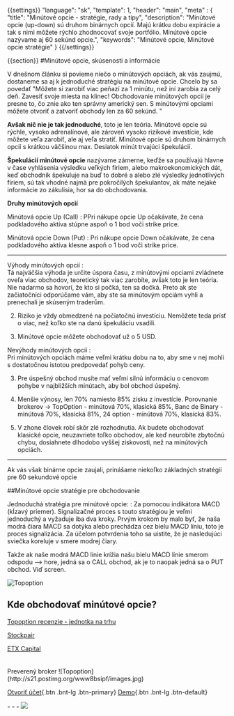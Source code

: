 {{settings}}
  "language": "sk",
  "template": 1,
  "header": "main",
  "meta" : {
    "title": "Minútové opcie - stratégie, rady a tipy",
    "description": "Minútové opcie (up-down) sú druhom binárnych opcií. Majú krátku dobu expirácie a tak s nimi môžete rýchlo zhodnocovať svoje portfólio. Minútové opcie nazývame aj 60 sekúnd opcie.",
    "keywords": "Minútové opcie, Minútové opcie stratégie"
  }
{{/settings}}

<div class="row">
<div class="col-md-9" role="main" markdown="1">

{{section}}
#Minútové opcie, skúsenosti a informácie

V dnešnom článku si povieme niečo o minútových opciách, ak vás zaujmú, dostaneme sa aj k jednoduché stratégiu na minútové opcie. Chcelo by sa povedať "Môžete si zarobiť viac peňazí za 1 minútu, než iní zarobia za celý deň. Zavesiť svoje miesta na klinec! Obchodovanie minútových opcií je presne to, čo znie ako ten správny americký sen. S minútovými opciami môžete otvoriť a zatvoriť obchody len za 60 sekúnd. "

**Avšak nič nie je tak jednoduché**, toto je len teória. Minútové opcie sú rýchle, vysoko adrenalínové, ale zároveň vysoko rizikové investície, kde môžete veľa zarobiť, ale aj veľa stratiť. Minútové opcie sú druhom binárnych opcií s krátkou väčšinou max. Desiatok minút trvajúci špekulácií. 

**Špekulácií minútové opcie** nazývame zámerne, keďže sa používajú hlavne v čase vyhlásenia výsledku veľkých firiem, alebo makroekonomických dát, keď obchodník špekuluje na buď to dobré a alebo zlé výsledky jednotlivých firiem, sú tak vhodné najmä pre pokročilých špekulantov, ak máte nejaké informácie zo zákulisia, hor sa do obchodovania.

**Druhy minútových opcií**

Minútová opcie Up (Call)
:  PPri nákupe opcie Up očakávate, že cena podkladového aktíva stúpne aspoň o 1 bod voči strike price.

Minútová opcie Down (Put)
:  Pri nákupe opcie Down očakávate, že cena podkladového aktíva klesne aspoň o 1 bod voči strike price.

- - -

Výhody minútových opcií
:   
Tá najväčšia výhoda je určite úspora času, z minútovými opciami zvládnete oveľa viac obchodov, teoretický tak viac zarobíte, avšak toto je len teória. Nie nadarmo sa hovorí, že kto si počká, ten sa dočká. Preto ak ste začiatočníci odporúčame vám, aby ste sa minútovým opciám vyhli a prenechali je skúseným traderům.

2. Riziko je vždy obmedzené na počiatočnú investíciu. Nemôžete teda prísť o viac, než koľko ste na danú špekuláciu vsadili.

3. Minútové opcie môžete obchodovať už o 5 USD.


Nevýhody minútových opcií
:   
Pri minútových opciách máme veľmi krátku dobu na to, aby sme v nej mohli s dostatočnou istotou predpovedať pohyb ceny.

3. Pre úspešný obchod musíte mať veľmi silnú informáciu o cenovom pohybe v najbližších minútach, aby bol obchod úspešný.

4. Menšie výnosy, len 70% namiesto 85% zisku z investície. Porovnanie brokerov -> TopOption - minútová 70%, klasická 85%, Banc de Binary - minútová 70%, klasická 81%, 24 option - minútová 70%, klasická 83%.

5. V zhone človek robí skôr zlé rozhodnutia. Ak budete obchodovať klasické opcie, neuzavriete toľko obchodov, ale keď neurobíte zbytočnú chybu, dosiahnete dlhodobo vyššej ziskovosti, než na minútových opciách.

- - -

Ak vás však binárne opcie zaujali, prinášame niekoľko základných stratégií pre 60 sekundové opcie


##Minútové opcie stratégie pre obchodovanie

Jednoduchá stratégia pre minútové opcie:
:    Za pomocou indikátora MACD (kĺzavý priemer). Signalizačné proces s touto stratégiou je veľmi jednoduchý a vyžaduje iba dva kroky. Prvým krokom by malo byť, že naša modrá čiara MACD sa dotýka alebo prechádza cez bielu MACD líniu, toto je proces signalizácia. Za účelom potvrdenia toho sa uistite, že je nasledujúci sviečka koreluje v smere modrej čiary.

Takže ak naše modrá MACD línie krížia našu bielu MACD línie smerom odspodu --> hore, jedná sa o CALL obchod, ak je to naopak jedná sa o PUT obchod. Viď screen.

![Topoption](http://s28.postimg.org/en0f5elfx/opce1.png)

## Kde obchodovať minútové opcie?

[Topoption recenzie - jednotka na trhu](http://www.forexsrovnavac.cz/sk/topoption)

[Stockpair](http://www.forexsrovnavac.cz/sk/stockpair)

[ETX Capital](http://www.forexsrovnavac.cz/sk/etx-capital-skusenosti)


</div>
<div class="col-md-3" markdown="1">
<div class="well" markdown="1" style="margin-top: 2.5em">
Preverený broker
![Topoption](http://s21.postimg.org/www8bsipf/images.jpg)  

[Otvoriť účet](http://blog.forexsrovnavac.cz/sk/topoption "Registrácia"){.btn .bnt-lg .btn-primary} [Demo](http://blog.forexsrovnavac.cz/sk/topoption "Demo účet"){.btn .bnt-lg .btn-default}

</div>
<div class="container-fluid" markdown="1">
<div class="container-fluid" markdown="1">
</div>
- - -

<a href="http://blog.forexsrovnavac.cz/sk/topoption"  target="_blank">
 <img src="http://blog.forexsrovnavac.cz/wp-content/uploads/2014/10/informace.png" width="" height=""/>

</a>
</div>
</div>
</div>
